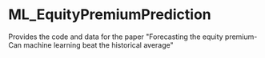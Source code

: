 # ML_EquityPremiumPrediction
Provides the code and data for the paper "Forecasting the equity premium-Can machine learning beat the historical average"
